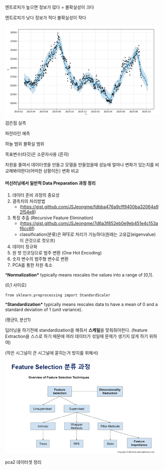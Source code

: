 엔트로피가 높으면 정보가 많다 = 불확실성이 크다

엔트로피가 낮다 정보가 적다 불확실성이 작다



![image-20210610101337267](06-10.assets/image-20210610101337267.png)

검은점 실측

파란라인 예측 

하늘 범위 불확실 범위



목표변수(타깃)은 소문자사용 (흔히)





차원을 줄여서 데이터셋을 만들고 모델을 만들었을때 성능에 얼마나 변화가 있는지를 비교해봐야한다(어떠한 상황이든) 변화 비교



#### 머신러닝에서 일반적 Data Preparation 과정 정리



1. 데이터 준비 과정의 중요성
2. 결측치의 처리방법 
   - (https://gist.github.com/JSJeongme/fdbba476a9cff9400ba32064a92f54e8)
3. 특징 추출 (Recursive Feature Elimination)
   - (https://gist.github.com/JSJeongme/7d6a3f852eb0e9eb451e4c153af6cc6f)
   - classification(분류)은 RFE로 처리가 가능하다(원래는 고유값(eigenvalue)이 큰것으로 컷오프)
4. 데이터 정규화
5. 원 핫 인코딩으로 범주 변환 (One Hot Encoding)
6. 숫자 변수의 범주형 변수로 변환
7. PCA를 통한 차원 축소



 ***Normalization\*** typically means rescales the values into a range of [0,1]. 

(0,1 사이로)



`from sklearn.preprocessing import StandardScaler`

***Standardization\*** typically means rescales data to have a mean of 0 and a standard deviation of 1 (unit variance).

(평균0, 분산1)



딥러닝을 하기전에 standardization을 해줘서 **스케일**을 맞춰줘야한다. (feature Extraction을 스스로 하기 때문에 여러 데이터가 섞일때 문제가 생기지 않게 하기 위하여)

(작은 시그널이 큰 시그널에 묻히는거 방지를 위해서)



![image-20210610171301697](06-10.assets/image-20210610171301697.png)





pca2 데이터셋 정리

